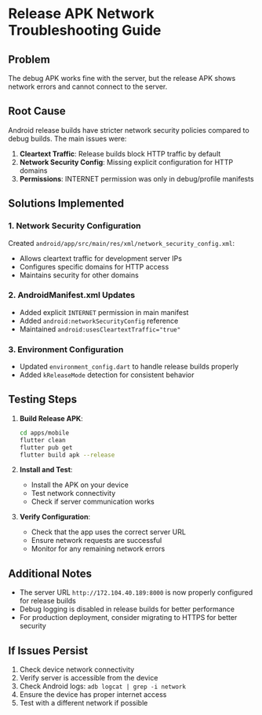 # Release APK Network Troubleshooting Guide

## Problem

The debug APK works fine with the server, but the release APK shows network errors and cannot connect to the server.

## Root Cause

Android release builds have stricter network security policies compared to debug builds. The main issues were:

1. **Cleartext Traffic**: Release builds block HTTP traffic by default
2. **Network Security Config**: Missing explicit configuration for HTTP domains
3. **Permissions**: INTERNET permission was only in debug/profile manifests

## Solutions Implemented

### 1. Network Security Configuration

Created `android/app/src/main/res/xml/network_security_config.xml`:

- Allows cleartext traffic for development server IPs
- Configures specific domains for HTTP access
- Maintains security for other domains

### 2. AndroidManifest.xml Updates

- Added explicit `INTERNET` permission in main manifest
- Added `android:networkSecurityConfig` reference
- Maintained `android:usesCleartextTraffic="true"`

### 3. Environment Configuration

- Updated `environment_config.dart` to handle release builds properly
- Added `kReleaseMode` detection for consistent behavior

## Testing Steps

1. **Build Release APK**:

   ```bash
   cd apps/mobile
   flutter clean
   flutter pub get
   flutter build apk --release
   ```

2. **Install and Test**:
   - Install the APK on your device
   - Test network connectivity
   - Check if server communication works

3. **Verify Configuration**:
   - Check that the app uses the correct server URL
   - Ensure network requests are successful
   - Monitor for any remaining network errors

## Additional Notes

- The server URL `http://172.104.40.189:8000` is now properly configured for release builds
- Debug logging is disabled in release builds for better performance
- For production deployment, consider migrating to HTTPS for better security

## If Issues Persist

1. Check device network connectivity
2. Verify server is accessible from the device
3. Check Android logs: `adb logcat | grep -i network`
4. Ensure the device has proper internet access
5. Test with a different network if possible
